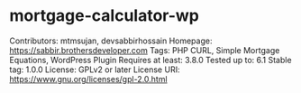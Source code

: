 # mortgage-calculator-wp
Contributors: mtmsujan, devsabbirhossain
Homepage: https://sabbir.brothersdeveloper.com
Tags: PHP CURL, Simple Mortgage Equations, WordPress Plugin
Requires at least: 3.8.0
Tested up to: 6.1
Stable tag: 1.0.0
License: GPLv2 or later
License URI: https://www.gnu.org/licenses/gpl-2.0.html

